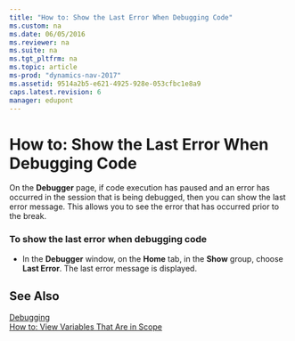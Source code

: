 ```yaml
---
title: "How to: Show the Last Error When Debugging Code"
ms.custom: na
ms.date: 06/05/2016
ms.reviewer: na
ms.suite: na
ms.tgt_pltfrm: na
ms.topic: article
ms-prod: "dynamics-nav-2017"
ms.assetid: 9514a2b5-e621-4925-928e-053cfbc1e8a9
caps.latest.revision: 6
manager: edupont
---
```

# How to: Show the Last Error When Debugging Code
On the **Debugger** page, if code execution has paused and an error has occurred in the session that is being debugged, then you can show the last error message. This allows you to see the error that has occurred prior to the break.  
  
### To show the last error when debugging code  
  
-   In the **Debugger** window, on the **Home** tab, in the **Show** group, choose **Last Error**. The last error message is displayed.  
  
## See Also  
 [Debugging](Debugging.md)   
 [How to: View Variables That Are in Scope](How-to--View%20Variables%20That%20Are%20in%20Scope.md)